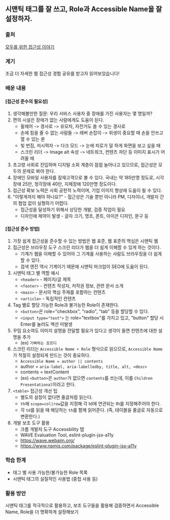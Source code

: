 ## 시맨틱 태그를 잘 쓰고, Role과 Accessible Name을 잘 설정하자.

### 출처 

[모두를 위한 접근성 이야기](https://tech.kakaopay.com/post/accessibility-stories-for-everyone/)

### 계기

조금 더 자세한 웹 접근성 경험 공유를 받고자 읽어보았습니다!

### 배운 내용

#### [접근성 준수의 필요성]

1. 생각해볼만한 질문: 우리 서비스 사용자 중 장애를 가진 사용자는 몇 명일까?
2. 편의 시설은 장애가 없는 사람에게도 도움이 된다.
    - 휠체어 -> 경사로 -> 유모차, 자전거도 쓸 수 있는 경사로
    - 손에 힘을 줄 수 없는 사람들 -> 레버 손잡이 -> 위생이 중요할 때 손을 안쓰고 열 수 있는 문
    - 빛 번짐, 저시력자 -> 다크 모드 -> 눈에 피로가 덜 하게 화면을 보고 싶을 때
    - 스크린 리더 -> Image alt 속성 -> 네트워크, 컨텐츠 차단 등 이미지 표시가 어려울 때
3. 초고령 사회로 진입하며 디지털 소회 계층이 점점 늘어나고 있으므로, 접근성은 모두의 문제로 봐야 한다.
4. 장애인 모바일 사용자를 잠재고객으로 볼 수 있다. 국내는 약 185만명 정도로, 시각장애 25만, 청각장애 40만, 지체장애 120만명 정도이다.
5. 접근성 확보 노력은 사회 공헌적 노력이며, 기업 이미지 향상에 도움이 될 수 있다.
6. "이렇게까지 해야 하나요?" - 접근성은 기술 뿐만 아니라 PM, 디자이너, 개발자 간의 협업 없이 실형하기 어렵다.
    - 접근성을 달성하기 위해서 상당한 개발, 검증 작업이 필요
    - 디자인에 제약이 발생 - 글자 크기, 명조, 폰트, 아이콘 디자인, 문구 등

#### [접근성 준수 방법]

1. 가장 쉽게 접근성을 준수할 수 있는 방법은 웹 표준, 웹 표준의 핵심은 시맨틱 웹
2. 접근성은 브라우징 도구 스크린 리더가 웹을 더 쉽게 이해할 수 있게 하는 것이다.
    - 기계가 웹을 이해할 수 있어야 그 기계를 사용하는 사람도 브라우징을 더 쉽게 할 수 있다.
    - 검색 엔진 역시 기계이기 때문에 시맨틱 마크업이 SEO에 도움이 된다.
3. 시맨틱 태그 별 역할 예시
    - `<header>` - 페이지/글 제목
    - `<footer>` - 컨텐츠 작성자, 저작권 정보, 관련 문서 소개
    - `<main>` - 문서의 핵심 주제를 포함하는 컨텐츠
    - `<article>` - 독립적인 컨텐츠
4. Tag 별로 할당 가능한 Role과 불가능한 Role이 존재한다.
    - `<button>`은 role="checkbox", "radio", "tab" 등을 할당할 수 있다.
    - `<input type="text">` 는 role="textbox"를 가지고 있고, "button" 할당 시 Enter를 눌러도 액션 미발생
5. 꾸밈 요소여도 이미지 설명을 전달할 필요가 있다고 생각이 들면 컨텐츠에 대한 설명을 추가
    - (ex) `기뻐하는 죠르디`
6. 스크린 리더는 `Accessible Name + Role` 형식으로 읽으므로, `Accessible Name`가 적절히 설정되게 만드는 것이 중요하다.
    - `Accessible Name = author || contents`
    - author = `aria-label, aria-labelledby, title, alt, <desc>`
    - contents = textContent
    - (ex) `<button>`은 `author`가 없으면 `contents`를 쓰는데, 이를 `Children Presentational`이라고 한다.
7. `<table>` 접근성 개선 팁
    - 별도의 설정이 없다면 줄글처럼 읽는다.
    - `th`에 `scope=col|row`값을 지정해 각 td에 연관되는 th를 지정해주어야 한다.
    - 각 `td`를 읽을 때 해당하는 `th`를 함께 읽어준다. (즉, 테이블을 줄글로 자동으로 변환한다.)
8. 개발 보조 도구 활용
    - 크롬 개발자 도구 Accessbility 탭
    - WAVE Evaluation Tool, eslint-plugin-jsx-a11y
    - https://wave.webaim.org/
    - https://www.npmjs.com/package/eslint-plugin-jsx-a11y

### 학습 한계

- 태그 별 사용 가능한/불가능한 Role 목록
- 시맨틱 태그의 실질적인 사용법 (중첩 사용 등)

### 활용 방안

시맨틱 태그를 적극적으로 활용하고, 보조 도구들을 활용해 검증하면서 Accessible Name, Role을 더 명확하게 설정해보기
